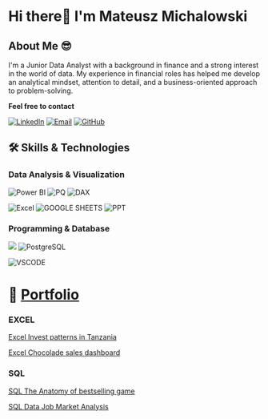 # Hi there👋 I'm Mateusz Michalowski

## About Me 😎
I'm a Junior Data Analyst with a background in finance and a strong interest in the world of data. My experience in financial roles has helped me develop an analytical mindset, attention to detail, and a business-oriented approach to problem-solving.



**Feel free to contact**


[![LinkedIn](https://img.shields.io/badge/LinkedIn-0077B5?style=for-the-badge&logo=linkedin&logoColor=white)](https://www.linkedin.com/in/mateusz-micha%C5%82owski-7b469a362/)
[![Email](https://img.shields.io/badge/Email-D14836?style=for-the-badge&logo=gmail&logoColor=white)](mailto:mateusz.michalowski95@gmail.com)
[![GitHub](https://img.shields.io/badge/GitHub-181717?style=for-the-badge&logo=github&logoColor=white)](https://github.com/MichalowskiMat/)





## 🛠️ Skills & Technologies
### Data Analysis & Visualization
![Power BI](https://img.shields.io/badge/Power_BI-F2C811?style=for-the-badge&logo=powerbi&logoColor=black)
![PQ](https://img.shields.io/badge/Power_Query-acc2ef?style=for-the-badge&logo=microsoft-excel&logoColor=black)
![DAX](https://img.shields.io/badge/DAX-e9aa2b?style=for-the-badge&logo=#e9aa2b&labelColor=&color=black)


![Excel](https://img.shields.io/badge/Excel-217346?style=for-the-badge&logo=microsoft-excel&logoColor=white)
![GOOGLE SHEETS](https://img.shields.io/badge/Google%20Sheets-345e37?style=for-the-badge&logo=google-sheets&logoColor=white)
![PPT](https://img.shields.io/badge/Microsoft_PowerPoint-B7472A?style=for-the-badge&logo=microsoft-powerpoint&logoColor=white)

### Programming & Database


![](https://img.shields.io/badge/SQLite-07405E?style=for-the-badge&logo=sqlite&logoColor=white)
![PostgreSQL](https://img.shields.io/badge/PostgreSQL-316192?style=for-the-badge&logo=postgresql&logoColor=white)

![VSCODE](https://img.shields.io/badge/VSCode-0078D4?style=for-the-badge&logo=visual%20studio%20code&logoColor=white)




# 💼  **[Portfolio](https://github.com/MichalowskiMat?tab=repositories)**

### EXCEL
[Excel Invest patterns in Tanzania](https://github.com/MichalowskiMat/Excel_Investment_Patterns_in_Tanzania)

[Excel Chocolade sales dashboard](https://github.com/MichalowskiMat/Excel_Chocolade_sales_dashboard)

### SQL
[SQL The Anatomy of bestselling game](https://github.com/MichalowskiMat/SQL_The_Anatomy_of_bestselling_game)

[SQL Data Job Market Analysis](https://github.com/MichalowskiMat/SQL_Data_Job_Market_Analysis)
